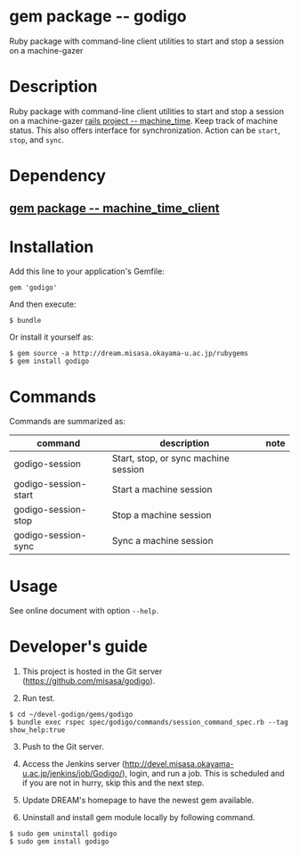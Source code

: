 # gem package -- godigo

Ruby package with command-line client utilities to start and stop a session on a machine-gazer

# Description

Ruby package with command-line client utilities to start and stop a
session on a machine-gazer [rails project --
machine_time](https://github.com/misasa/machine_time).  Keep track of
machine status.  This also offers interface for synchronization.
Action can be `start`, `stop`, and `sync`.

# Dependency

## [gem package -- machine_time_client](https://github.com/misasa/machine_time_client "follow instruction")

# Installation

Add this line to your application's Gemfile:

    gem 'godigo'

And then execute:

    $ bundle

Or install it yourself as:

    $ gem source -a http://dream.misasa.okayama-u.ac.jp/rubygems
    $ gem install godigo

# Commands

Commands are summarized as:

| command              | description                          | note                |
|----------------------|--------------------------------------|---------------------|
| godigo-session       | Start, stop, or sync machine session |                     |
| godigo-session-start | Start a machine session              |                     |
| godigo-session-stop  | Stop a machine session               |                     |
| godigo-session-sync  | Sync a machine session               |                     |

# Usage

See online document with option `--help`.

# Developer's guide

1. This project is hosted in the Git server (https://github.com/misasa/godigo).

2. Run test.

```
$ cd ~/devel-godigo/gems/godigo
$ bundle exec rspec spec/godigo/commands/session_command_spec.rb --tag show_help:true
```

3. Push to the Git server.

4. Access the Jenkins server (http://devel.misasa.okayama-u.ac.jp/jenkins/job/Godigo/), login,
   and run a job.  This is scheduled and if you are not in hurry, skip
   this and the next step.

5. Update DREAM's homepage to have the newest gem available.

6. Uninstall and install gem module locally by following command.

````
$ sudo gem uninstall godigo
$ sudo gem install godigo
````
